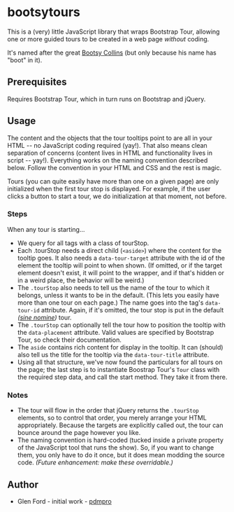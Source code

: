 # bootsytours
This is a (very) little JavaScript library that wraps Bootstrap Tour, allowing one or more guided
tours to be created in a web page *without* coding.

It's named after the great [Bootsy Collins](https://en.wikipedia.org/wiki/Bootsy_Collins) (but only because his name has "boot" in it).

## Prerequisites
Requires Bootstrap Tour, which in turn runs on Bootstrap and jQuery.

## Usage
The content and the objects that the tour tooltips point to are all in your HTML -- no JavaScript
coding required (yay!). That also means clean separation of concerns (content lives in HTML and functionality
lives in script -- yay!). Everything works on the naming convention described below. Follow the convention
in your HTML and CSS and the rest is magic.

Tours (you can quite easily have more than one on a given page) are only initialized when the first tour stop is
displayed. For example, if the user clicks a button to start a tour, we do initialization at that moment, not before.

### Steps

When any tour is starting...

* We query for all tags with a class of tourStop.
 * Each .tourStop needs a direct child (`<aside>`) where the content for the tooltip goes.
	It also needs a `data-tour-target` attribute with the id of the element the tooltip will point to when shown.
	(If omitted, or if the target element doesn't exist, it will point to the wrapper, and if that's hidden or in a
	weird place, the behavior will be weird.)
 * The `.tourStop` also needs to tell us the name of the tour to which it belongs, unless it wants to be in the
	default. (This lets you easily have more than one tour on each page.) The name goes into the tag's `data-tour-id`
	attribute. Again, if it's omitted, the tour stop is put in the default _([sine nomine](https://en.wikipedia.org/wiki/Sine_nomine))_ tour.
 * The `.tourStop` can optionally tell the tour how to position the tooltip with the `data-placement` attribute.
	Valid values are specified by Bootstrap Tour, so check their documentation.
 * The `aside` contains rich content for display in the tooltip. It can (should) also tell us the title for the tooltip
	via the `data-tour-title` attribute.
 * Using all that structure, we've now found the particulars for all tours on the page; the last step is to instantiate
	Boostrap Tour's `Tour` class with the required step data, and call the start method. They take it from there.

### Notes

* The tour will flow in the order that jQuery returns the `.tourStop` elements, so to control that order, you merely
	arrange your HTML appropriately. Because the targets are explicitly called out, the tour can bounce around the page
	however you like.
* The naming convention is hard-coded (tucked inside a private property of the JavaScript
	tool that runs the show). So, if you want to change them, you only have to do it once, but it does mean
	modding the source code. _(Future enhancement: make these overridable.)_
	
## Author
* Glen Ford - initial work - [pdmpro](https://github.com/pdmpro)
